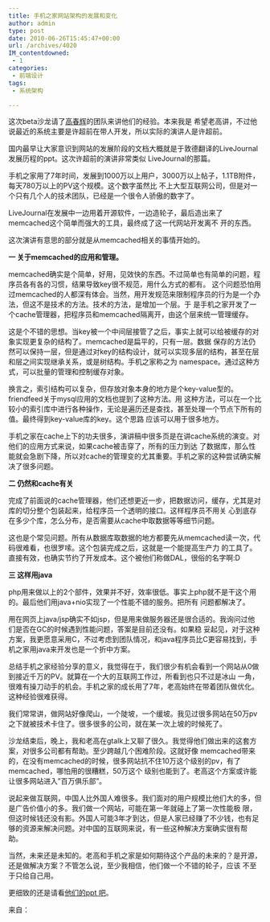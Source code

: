 ```yaml
---
title: 手机之家网站架构的发展和变化
author: admin
type: post
date: 2010-06-26T15:45:47+00:00
url: /archives/4020
IM_contentdowned:
 - 1
categories:
 - 前端设计
tags:
 - 系统架构

---
```

这次beta沙龙请了[高春辉][1]的团队来讲他们的经验。本来我是 希望老高讲，不过他说最近的系统主要是许超前在带人开发，所以实际的演讲人是许超前。

国内最早让大家意识到网站的发展阶段的文档大概就是于敦德翻译的LiveJournal发展历程的ppt。这次许超前的演讲非常类似 LiveJournal的那篇。

手机之家用了7年时间，发展到1000万以上用户，3000万以上帖子，1.1TB附件，每天780万以上的PV这个规模。这个数字虽然比 不上大型互联网公司，但是对一个只有几个人的技术团队，已经是一个很令人骄傲的数字了。

LiveJournal在发展中一边用着开源软件，一边造轮子，最后造出来了memcached这个简单而强大的工具，最终成了这一代网站开发离不 开的东西。

这次演讲有意思的部分就是从memcached相关的事情开始的。

**一 关于memcached的应用和管理。**

memcached确实是个简单，好用，见效快的东西。不过简单也有简单的问题，程序员各有各的习惯，结果导致key很不规范，用什么方式的都有。 这个问题恐怕用过memcached的人都深有体会。当然，用开发规范来限制程序员的行为是一个办法，但这不是技术的方法。技术的方法，是增加一个层。于 是手机之家开发了一个cache管理器，把程序员和memcached隔离开，由这个层来统一管理缓存。

这是个不错的思想。当key被一个中间层接管了之后，事实上就可以给被缓存的对象实现更复杂的结构了。memcached是扁平的，只有一层。数据 保存的方法仍然可以保持一层，但是通过对key的结构设计，就可以实现多层的结构，甚至在层和层之间实现继承关系，或是树结构。手机之家称之为 namespace。通过这种方式，可以批量的管理和控制缓存对象。

换言之，索引结构可以复杂，但存放对象本身的地方是个key-value型的。friendfeed关于mysql应用的文档也提到了这种方法。用 这种方法，可以在一个比较小的索引库中进行各种操作，无论是遍历还是查找，甚至处理一个节点下所有的值。最终得到key-value库的key。这个思路 应该可以用于很多地方。

手机之家在cache上下的功夫很多，演讲稿中很多页是在讲cache系统的演变。对他们的应用方式来说，如果cache被击穿了，所有的压力到达 了数据库，那么性能就会急剧下降，所以对cache的管理变的尤其重要。手机之家的这种尝试确实解决了很多问题。

**二 仍然和cache有关**

完成了前面说的cache管理器，他们还想更近一步，把数据访问，缓存，尤其是对库的切分整个包装起来，给程序员一个透明的接口。这样程序员不用关 心到底存在多少个库，怎么分布，是否需要从cache中取数据等等细节问题。

这也是个常见问题。所有从数据库取数据的地方都要先从memcached读一次，代码很难看，也很罗嗦。这个包装完成之后，这就是一个能提高生产力 的工具了。直接有效，也确实节约了开发成本。这个被他们称做DAL，很俗的名字啊:D

**三 这样用java**

php用来做以上的2个部件，效果并不好，效率很低。事实上php就不是干这个用的。最后他们用java+nio实现了一个性能不错的服务。把所有 问题都解决了。

用在网页上java/jsp确实不如jsp，但是用来做服务器还是很合适的。我询问过他们是否在GC的时候遇到性能问题，答案是目前还没有。如果稳 妥起见，对于这种方案，我更愿意采用C，不过考虑到团队情况，和java程序员比C更容易找到，手机之家用java来开发也是一个折中方案。

总结手机之家经验分享的意义，我觉得在于，我们很少有机会看到一个网站从0做到接近千万的PV。就算在一个大的互联网工作过，所看到也只不过是冰山 一角，很难有操刀动手的机会。手机之家的成长用了7年，老高始终在带着团队做优化。这种经验很难获得。

我们常常讲，做网站好像爬山，一个陡坡，一个缓坡。我见过很多网站在50万pv之下就被技术卡住了。很多很多的公司，就在某一次上坡的时候死了。

沙龙结束后，晚上，我和老高在gtalk上又聊了很久。我觉得他们做出来的这套方案，对很多公司都有帮助。至少跨越几个困难阶段。这就好像 memcached带来的，在没有memcached的时候，很多网站抗不住10万这个级别的pv，有了memcached，哪怕用的很糟糕，50万这个 级别也能到了。老高这个方案或许能让很多网站进入”百万俱乐部”。

说起来做互联网，中国人比外国人难很多。我们面对的用户规模比他们大的多，但是广告价值小的多。我们做一个网站，可能在第一年就碰上了第一次性能极 限，但这时候钱还没有影。外国人可能3年才到达，但是人家已经赚了不少钱，也有足够的资源来解决问题。对中国的互联网来说，有一些这种解决方案确实很有帮 助。

当然，未来还是未知的。老高和手机之家是如何期待这个产品的未来的？是开源，还是做解决方案？不管怎么说，至少我相信，他们做一个不错的轮子，应该 不至于只给自己用。

更细致的还是请看[他们的ppt 吧][2]。

来自：

 [1]: http://www.paulgao.com.cn/
 [2]: http://www.slideshare.net/Fenng/ss-1218991?type=powerpoint